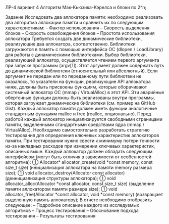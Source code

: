 ЛР-4 вариант 4 Алгоритм Мак-Кьюзика-Кэрелса и блоки по 2^n;

Задание Исследовать два аллокатора памяти: необходимо реализовать два алгоритма аллокации памяти и сравнить их по следующим характеристикам: – Фактор использования – Скорость выделения блоков – Скорость освобождения блоков – Простота использования аллокатора Требуется создать две динамические библиотеки, реализующие два аллокатора, соответственно. Библиотеки загружаются в память с помощью интерфейса ОС (dlopen / LoadLibrary) для работы с динамическими библиотеками. Выбор библиотеки, реализующей аллокатор, осуществляется чтением первого аргумента при запуске программы (argv[1]). Этот аргумент должен содержать путь до динамической библиотеки (относительный или абсолютный). Если аргумент не передан или по переданному пути библиотеки не оказалось, то указатели на функции, реализующие API аллокатора ниже, должны быть присвоены функциям, которые оборачивают системный аллокатор ОС (mmap / VirtualAlloc) в этот API. Эти аварийные оберточные функции должны быть реализованы внутри программы, которая загружает динамические библиотеки (см. пример на GitHub Gist). Каждый аллокатор памяти должен иметь функции аналогичные стандартным функциям malloc и free (realloc, опционально). Перед работой каждый аллокатор инициализируется свободными страницами памяти, выделенными стандартными средствами ядра (mmap / VirtualAlloc). Необходимо самостоятельно разработать стратегию тестирования для определения ключевых характеристик аллокаторов памяти. При тестировании нужно свести к минимуму потери точности из-за накладных расходов при измерении ключевых характеристик, описанных выше. Каждый аллокатор должен обладать следующим интерфейсом (могут быть отличия в зависимости от особенностей алгоритма):  Allocator* allocator_create(void *const memory, const size_t size) (инициализация аллокатора на памяти memory размера size);  void allocator_destroy(Allocator const allocator) (деинициализация структуры аллокатора);  void allocator_alloc(Allocator *const allocator, const size_t size) (выделение памяти аллокатором памяти размера size);  void allocator_free(Allocator *const allocator, void *const memory) (возвращает выделенную память аллокатору); В отчете необходимо отобразить следующее: – Подробное описание каждого из исследуемых алгоритмов – Процесс тестирования – Обоснование подхода тестирования – Результаты тестирования